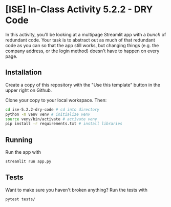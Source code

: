 # [ISE] In-Class Activity 5.2.2 - DRY Code

In this activity, you'll be looking at a multipage Streamlit app with a _bunch_ of redundant code. Your task is to abstract out as much of that redundant code as you can so that the app still works, but changing things (e.g. the company address, or the login method) doesn't have to happen on every page.

## Installation

Create a copy of this repository with the "Use this template" button in the upper right on Github.

Clone your copy to your local workspace. Then:

```bash
cd ise-5.2.2-dry-code # cd into directory
python -m venv venv # initialize venv
source venv/bin/activate # activate venv
pip install -r requirements.txt # install libraries
```

## Running

Run the app with

```bash
streamlit run app.py
```

## Tests

Want to make sure you haven't broken anything? Run the tests with

```bash
pytest tests/
```